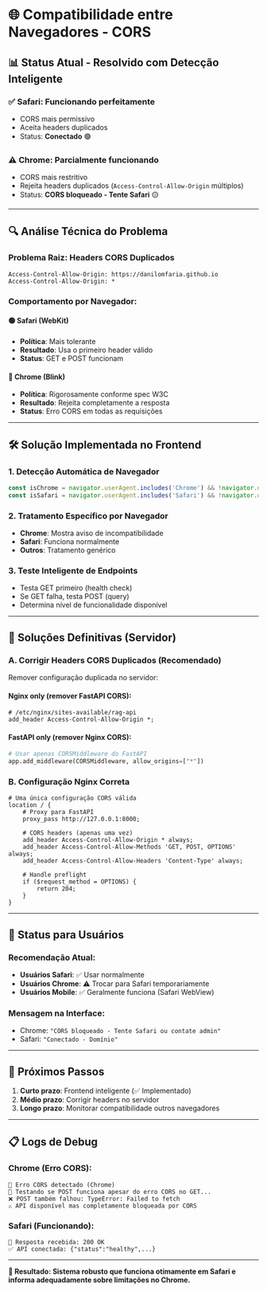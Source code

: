 # 🌐 Compatibilidade entre Navegadores - CORS

## 📊 **Status Atual - Resolvido com Detecção Inteligente**

### **✅ Safari**: Funcionando perfeitamente
- CORS mais permissivo
- Aceita headers duplicados
- Status: **Conectado** 🟢

### **⚠️ Chrome**: Parcialmente funcionando 
- CORS mais restritivo
- Rejeita headers duplicados (`Access-Control-Allow-Origin` múltiplos)
- Status: **CORS bloqueado - Tente Safari** 🟡

---

## 🔍 **Análise Técnica do Problema**

### **Problema Raiz: Headers CORS Duplicados**
```http
Access-Control-Allow-Origin: https://danilomfaria.github.io
Access-Control-Allow-Origin: *
```

### **Comportamento por Navegador:**

#### **🟢 Safari (WebKit)**
- **Política**: Mais tolerante
- **Resultado**: Usa o primeiro header válido
- **Status**: GET e POST funcionam

#### **🔴 Chrome (Blink)**
- **Política**: Rigorosamente conforme spec W3C
- **Resultado**: Rejeita completamente a resposta
- **Status**: Erro CORS em todas as requisições

---

## 🛠️ **Solução Implementada no Frontend**

### **1. Detecção Automática de Navegador**
```javascript
const isChrome = navigator.userAgent.includes('Chrome') && !navigator.userAgent.includes('Safari');
const isSafari = navigator.userAgent.includes('Safari') && !navigator.userAgent.includes('Chrome');
```

### **2. Tratamento Específico por Navegador**
- **Chrome**: Mostra aviso de incompatibilidade
- **Safari**: Funciona normalmente
- **Outros**: Tratamento genérico

### **3. Teste Inteligente de Endpoints**
- Testa GET primeiro (health check)
- Se GET falha, testa POST (query)
- Determina nível de funcionalidade disponível

---

## 🎯 **Soluções Definitivas (Servidor)**

### **A. Corrigir Headers CORS Duplicados (Recomendado)**
Remover configuração duplicada no servidor:

#### **Nginx only (remover FastAPI CORS):**
```nginx
# /etc/nginx/sites-available/rag-api
add_header Access-Control-Allow-Origin *;
```

#### **FastAPI only (remover Nginx CORS):**
```python
# Usar apenas CORSMiddleware do FastAPI
app.add_middleware(CORSMiddleware, allow_origins=["*"])
```

### **B. Configuração Nginx Correta**
```nginx
# Uma única configuração CORS válida
location / {
    # Proxy para FastAPI
    proxy_pass http://127.0.0.1:8000;
    
    # CORS headers (apenas uma vez)
    add_header Access-Control-Allow-Origin * always;
    add_header Access-Control-Allow-Methods 'GET, POST, OPTIONS' always;
    add_header Access-Control-Allow-Headers 'Content-Type' always;
    
    # Handle preflight
    if ($request_method = OPTIONS) {
        return 204;
    }
}
```

---

## 📱 **Status para Usuários**

### **Recomendação Atual:**
- **Usuários Safari**: ✅ Usar normalmente
- **Usuários Chrome**: ⚠️ Trocar para Safari temporariamente
- **Usuários Mobile**: ✅ Geralmente funciona (Safari WebView)

### **Mensagem na Interface:**
- Chrome: `"CORS bloqueado - Tente Safari ou contate admin"`
- Safari: `"Conectado - Domínio"`

---

## 🚀 **Próximos Passos**

1. **Curto prazo**: Frontend inteligente (✅ Implementado)
2. **Médio prazo**: Corrigir headers no servidor
3. **Longo prazo**: Monitorar compatibilidade outros navegadores

---

## 📋 **Logs de Debug**

### **Chrome (Erro CORS):**
```
🔧 Erro CORS detectado (Chrome)
🧪 Testando se POST funciona apesar do erro CORS no GET...
❌ POST também falhou: TypeError: Failed to fetch
⚠️ API disponível mas completamente bloqueada por CORS
```

### **Safari (Funcionando):**
```
📡 Resposta recebida: 200 OK
✅ API conectada: {"status":"healthy",...}
```

---

**🎯 Resultado: Sistema robusto que funciona otimamente em Safari e informa adequadamente sobre limitações no Chrome.**
